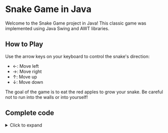 # Snake Game in Java

Welcome to the Snake Game project in Java! This classic game was implemented using Java Swing and AWT libraries.

## How to Play

Use the arrow keys on your keyboard to control the snake's direction:
- ←: Move left
- →: Move right
- ↑: Move up
- ↓: Move down

The goal of the game is to eat the red apples to grow your snake. Be careful not to run into the walls or into yourself!

## Complete code

<details>
<summary>Click to expand</summary>
import javax.swing.*;
import java.awt.*;
import java.awt.event.*;
import java.sql.Time;
import java.util.Random;

public class GamePanel extends JPanel implements ActionListener {

    static final int SCREEN_WIDTH = 600;
    static final int SCREEN_HEIGHT = 600;
    static final int UNIT_SIZE = 25;
    static final int GAME_UNITS = (SCREEN_WIDTH * SCREEN_HEIGHT) / UNIT_SIZE;
    static final int DELAY = 75;
    final int x[] = new int[GAME_UNITS];
    final int y[] = new int[GAME_UNITS];
    int bodyParts = 6;
    int applesEaten;
    int appleX;
    int appleY;
    char direction = 'R';
    boolean running = false;
    Timer timer;
    Random random;
    GamePanel(){
        random = new Random();
        this.setPreferredSize(new Dimension(SCREEN_WIDTH, SCREEN_HEIGHT));
        this.setBackground(Color.black);
        this.setFocusable(true);
        this.addKeyListener(new MyKeyAdapter());
        startGame();
    }
    public void startGame(){
        newApple();
        running = true;
        timer = new Timer(DELAY,this);
        timer.start();
    }
    public void paintComponent(Graphics g){
        super.paintComponent(g);
        draw(g);
    }
    public void draw(Graphics g){
        if(running) {
            /*
            for (int i = 0; i < SCREEN_HEIGHT / UNIT_SIZE; i++) {
                g.drawLine(i * UNIT_SIZE, 0, i * UNIT_SIZE, SCREEN_HEIGHT);
                g.drawLine(0, i * UNIT_SIZE, SCREEN_WIDTH, i * UNIT_SIZE);
            }
            */

            g.setColor(Color.red);
            g.fillOval(appleX, appleY, UNIT_SIZE, UNIT_SIZE);

            for (int i = 0; i < bodyParts; i++) {
                if (i == 0) {
                    g.setColor(Color.green);
                    g.fillRect(x[i], y[i], UNIT_SIZE, UNIT_SIZE);
                } else {
                    g.setColor(new Color(45, 180, 0));
                    g.fillRect(x[i], y[i], UNIT_SIZE, UNIT_SIZE);

                }
            }
            g.setColor(Color.red);
            g.setFont(new Font("Ink Free",Font.BOLD,40));
            FontMetrics metrics = getFontMetrics(g.getFont());
            g.drawString("Score: "+applesEaten,(SCREEN_WIDTH - metrics.stringWidth("Score: "+applesEaten))/2,g.getFont().getSize());
        }
        else{
            gameOver(g);
        }

    }
    public void newApple(){
         appleX = random.nextInt((int)(SCREEN_WIDTH/UNIT_SIZE))*UNIT_SIZE;
        appleY = random.nextInt((int)(SCREEN_HEIGHT/UNIT_SIZE))*UNIT_SIZE;

    }
    public void move(){
        for(int i = bodyParts; i>0; i--){
            x[i] = x[i-1];
            y[i] = y[i-1];
        }
        switch (direction){
            case 'U':
                y[0] = y[0] - UNIT_SIZE;
                break;
            case 'D':
                y[0] = y[0] + UNIT_SIZE;
                break;
            case 'L':
                x[0] = x[0] - UNIT_SIZE;
                break;
            case 'R':
                x[0] = x[0] + UNIT_SIZE;
                break;
        }
    }
    public void checkApple(){
        if ((x[0] == appleX) && (y[0] == appleY)){
            bodyParts++;
            applesEaten++;
            newApple();
        }

    }
    public void checkCollisions(){
        // checks if head collides with body
        for(int i = bodyParts; i>0;i--){
            if((x[0] == x[i])&& (y[0]==y[i])){
                running = false;
            }
        }

        //check if head touches left border
        if(x[0] < 0){
            running = false;
        }
        //check if head touches right border
        if(x[0] > SCREEN_WIDTH){
            running = false;
        }
        if(y[0] < 0 ){
            running = false;
        }
        if(y[0] > SCREEN_HEIGHT){
            running = false;
        }

        if(!running){
            timer.stop();
        }


    }
    public void gameOver(Graphics g){
        //score
        g.setColor(Color.red);
        g.setFont(new Font("Ink Free",Font.BOLD,40));
        FontMetrics metrics1 = getFontMetrics(g.getFont());
        g.drawString("Score: "+applesEaten,(SCREEN_WIDTH - metrics1.stringWidth("Score: "+applesEaten))/2,g.getFont().getSize());
        //Game over text
        g.setColor(Color.red);
        g.setFont(new Font("Ink Free",Font.BOLD,75));
        FontMetrics metrics2 = getFontMetrics(g.getFont());
        g.drawString("Game Over",(SCREEN_WIDTH - metrics2.stringWidth("GameOver"))/2,SCREEN_HEIGHT/2);


    }
    @Override
    public void actionPerformed(ActionEvent e) {
        if(running){
            move();
            checkApple();
            checkCollisions();
        }
        repaint();
    }

    public class MyKeyAdapter extends KeyAdapter{
        @Override
        public void keyPressed(KeyEvent e){
            switch (e.getKeyCode()){
                case KeyEvent.VK_LEFT:
                    if(direction != 'R'){
                        direction ='L';
                    }
                    break;
                case KeyEvent.VK_RIGHT:
                    if(direction != 'L'){
                        direction ='R';
                    }
                    break;
                case KeyEvent.VK_UP:
                    if(direction != 'D'){
                        direction ='U';
                    }
                    break;
                case KeyEvent.VK_DOWN:
                    if(direction != 'U'){
                        direction ='D';
                    }
                    break;

            }
        }
    }
}


import javax.swing.*;

public class GameFrame extends JFrame {

    GameFrame(){
        this.add(new GamePanel());
        this.setTitle("Snake");
        this.setDefaultCloseOperation(JFrame.EXIT_ON_CLOSE);
        this.setResizable(false);
        this.pack();
        this.setVisible(true);
        this.setLocationRelativeTo(null);
    }
}


public class SnakeGame {
    public static void main(String[] args) {

        new GameFrame();
    }
}

</details>

